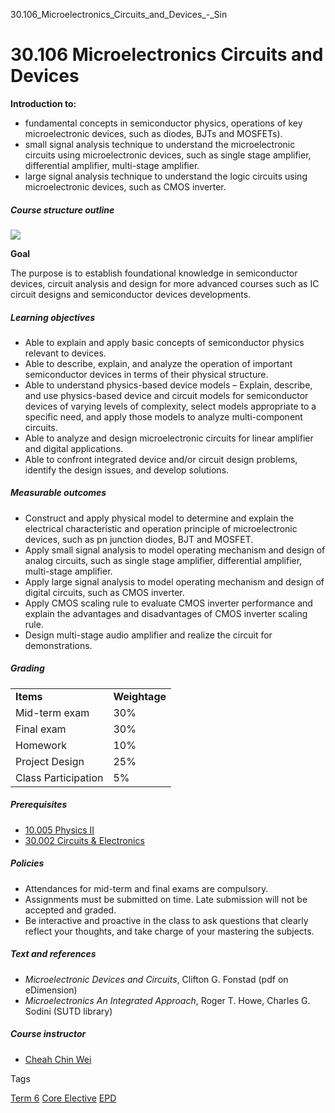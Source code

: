 30.106_Microelectronics_Circuits_and_Devices_-_Sin



30.106 Microelectronics Circuits and Devices
============================================

**Introduction to:**

* fundamental concepts in semiconductor physics, operations of key microelectronic devices, such as diodes, BJTs and MOSFETs).
* small signal analysis technique to understand the microelectronic circuits using microelectronic devices, such as single stage amplifier, differential amplifier, multi-stage amplifier.
* large signal analysis technique to understand the logic circuits using microelectronic devices, such as CMOS inverter.

##### **Course structure outline**

![](https://www.sutd.edu.sg/wp-content/uploads/2025/02/x30106-course-outline.png.pagespeed.ic_.xXOojAi_QI.png)

**Goal**

The purpose is to establish foundational knowledge in semiconductor devices, circuit analysis and design for more advanced courses such as IC circuit designs and semiconductor devices developments.

##### **Learning objectives**

* Able to explain and apply basic concepts of semiconductor physics relevant to devices.
* Able to describe, explain, and analyze the operation of important semiconductor devices in terms of their physical structure.
* Able to understand physics-based device models – Explain, describe, and use physics-based device and circuit models for semiconductor devices of varying levels of complexity, select models appropriate to a specific need, and apply those models to analyze multi-component circuits.
* Able to analyze and design microelectronic circuits for linear amplifier and digital applications.
* Able to confront integrated device and/or circuit design problems, identify the design issues, and develop solutions.

##### **Measurable outcomes**

* Construct and apply physical model to determine and explain the electrical characteristic and operation principle of microelectronic devices, such as pn junction diodes, BJT and MOSFET.
* Apply small signal analysis to model operating mechanism and design of analog circuits, such as single stage amplifier, differential amplifier, multi-stage amplifier.
* Apply large signal analysis to model operating mechanism and design of digital circuits, such as CMOS inverter.
* Apply CMOS scaling rule to evaluate CMOS inverter performance and explain the advantages and disadvantages of CMOS inverter scaling rule.
* Design multi-stage audio amplifier and realize the circuit for demonstrations.

##### **Grading**

|  |  |
| --- | --- |
| **Items** | **Weightage** |
| Mid-term exam | 30% |
| Final exam | 30% |
| Homework | 10% |
| Project Design | 25% |
| Class Participation | 5% |

##### **Prerequisites**

* [10.005 Physics II](https://www.sutd.edu.sg/course/10-005-physics-ii)
* [30.002 Circuits & Electronics](/course/30-002-circuits-electronics/)

##### **Policies**

* Attendances for mid-term and final exams are compulsory.
* Assignments must be submitted on time. Late submission will not be accepted and graded.
* Be interactive and proactive in the class to ask questions that clearly reflect your thoughts, and take charge of your mastering the subjects.

##### **Text and references**

* *Microelectronic Devices and Circuits*, Clifton G. Fonstad (pdf on eDimension)
* *Microelectronics An Integrated Approach*, Roger T. Howe, Charles G. Sodini (SUTD library)

##### **Course instructor**

* [Cheah Chin Wei](/profile/cheah-chin-wei/)

Tags

[Term 6](/education/undergraduate/courses/?course-term=859)
[Core Elective](/education/undergraduate/courses/?course-type=854)
[EPD](/education/undergraduate/courses/?pillar-cluster=44)

